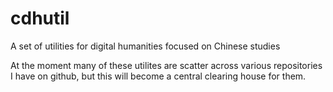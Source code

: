 # cdhutil
A set of utilities for digital humanities focused on Chinese studies

At the moment many of these utilites are scatter across various repositories I have on github, but this will become a central clearing house for them.
